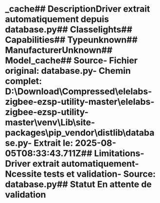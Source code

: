 # _cache##  DescriptionDriver extrait automatiquement depuis database.py##  Classelights##  Capabilities##  Typeunknown##  ManufacturerUnknown##  Model_cache##  Source- **Fichier original**: database.py- **Chemin complet**: D:\Download\Compressed\elelabs-zigbee-ezsp-utility-master\elelabs-zigbee-ezsp-utility-master\venv\Lib\site-packages\pip\_vendor\distlib\database.py- **Extrait le**: 2025-08-05T08:33:43.711Z##  Limitations- Driver extrait automatiquement- Ncessite tests et validation- Source: database.py##  Statut En attente de validation